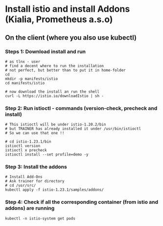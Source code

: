 # Install istio and install Addons (Kialia, Prometheus a.s.o) 

## On the client (where you also use kubectl) 

### Steps 1: Download install and run 

```
# as tlnx - user 
# find a decent where to run the installation
# not perfect, but better than to put it in home-folder
cd 
mkdir -p manifests/istio
cd manifests/istio
```

```
# now download the install an run the shell
curl -L https://istio.io/downloadIstio | sh -
```

### Step 2: Run istioctl - commands (version-check, precheck and install) 

```
# This istioctl will be under istio-1.20.2/bin
# but TRAINER has already installed it under /usr/bin/istioctl
# So we can use that one !! 
```

```
# cd istio-1.23.1/bin
istioctl version
istioctl x precheck 
istioctl install --set profile=demo -y
```

### Step 3: Install the addons 

```
# Install Add-Ons
# Ask trainer for directory
# cd /usr/src/
kubectl apply -f istio-1.23.1/samples/addons/ 
```

### Step 4: Check if all the corresponding container (from istio and addons) are running 

```
kubectl -n istio-system get pods 
```
